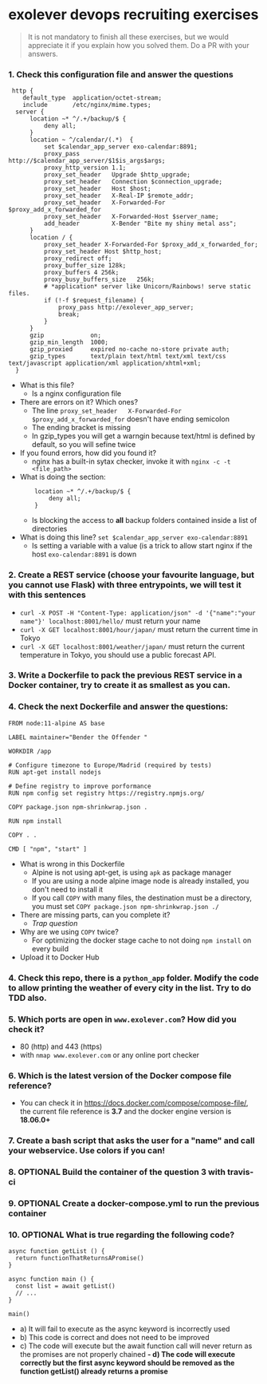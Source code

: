 # exolever devops recruiting exercises

>It is not mandatory to finish all these exercises, but we would appreciate it if you explain how you solved them. Do a PR with your answers.

### 1. Check this configuration file and answer the questions

```
 http {
    default_type  application/octet-stream;
    include       /etc/nginx/mime.types;
  server {
      location ~* ^/.+/backup/$ {
          deny all;
      }
      location ~ ^/calendar/(.*)  {
          set $calendar_app_server exo-calendar:8891;
          proxy_pass         http://$calendar_app_server/$1$is_args$args;
          proxy_http_version 1.1;
          proxy_set_header   Upgrade $http_upgrade;
          proxy_set_header   Connection $connection_upgrade;
          proxy_set_header   Host $host;
          proxy_set_header   X-Real-IP $remote_addr;
          proxy_set_header   X-Forwarded-For $proxy_add_x_forwarded_for
          proxy_set_header   X-Forwarded-Host $server_name;
          add_header         X-Bender "Bite my shiny metal ass";
      }
      location / {
          proxy_set_header X-Forwarded-For $proxy_add_x_forwarded_for;
          proxy_set_header Host $http_host;
          proxy_redirect off;
          proxy_buffer_size 128k;
          proxy_buffers	4 256k;
          proxy_busy_buffers_size	256k;
          # *application* server like Unicorn/Rainbows! serve static files.
          if (!-f $request_filename) {
              proxy_pass http://exolever_app_server;
              break;
          }
      }
      gzip             on;
      gzip_min_length  1000;
      gzip_proxied     expired no-cache no-store private auth;
      gzip_types       text/plain text/html text/xml text/css text/javascript application/xml application/xhtml+xml;
  }
```
- What is this file?
  - Is a nginx configuration file
- There are errors on it? Which ones?
  - The line `proxy_set_header   X-Forwarded-For $proxy_add_x_forwarded_for` doesn't have ending semicolon
  - The ending bracket is missing
  - In gzip_types you will get a warngin because text/html is defined by default, so you will sefine twice
- If you found errors, how did you found it?
  - nginx has a built-in sytax checker, invoke it with `nginx -c -t <file_path>`
- What is doing the section: 
  ```
      location ~* ^/.+/backup/$ {
          deny all;
      }
  ```
  - Is blocking the access to **all** backup folders contained inside a list of directories
- What is doing this line? `set $calendar_app_server exo-calendar:8891`
  - Is setting a variable with a value (is a trick to allow start nginx if the host `exo-calendar:8891` is down 

### 2. Create a REST service (choose your favourite language, but you cannot use Flask) with three entrypoints, we will test it with this sentences
- `curl -X POST -H "Content-Type: application/json" -d '{"name":"your name"}' localhost:8001/hello/` must return your name
- `curl -X GET localhost:8001/hour/japan/` must return the current time in Tokyo
- `curl -X GET localhost:8001/weather/japan/` must return the current temperature in Tokyo, you should use a public forecast API.

### 3. Write a Dockerfile to pack the previous REST service in a Docker container, try to create it as smallest as you can.

### 4. Check the next Dockerfile and answer the questions:
```
FROM node:11-alpine AS base

LABEL maintainer="Bender the Offender "

WORKDIR /app

# Configure timezone to Europe/Madrid (required by tests)
RUN apt-get install nodejs

# Define registry to improve porformance
RUN npm config set registry https://registry.npmjs.org/

COPY package.json npm-shrinkwrap.json .

RUN npm install

COPY . .

CMD [ "npm", "start" ]
```
- What is wrong in this Dockerfile
  - Alpine is not using apt-get, is using `apk` as package manager
  - If you are using a node alpine image node is already installed, you don't need to install it
  - If you call `COPY` with many files, the destination must be a directory, you must set `COPY package.json npm-shrinkwrap.json ./`
- There are missing parts, can you complete it?
  - _Trap question_
- Why are we using `COPY` twice?
  - For optimizing the docker stage cache to not doing `npm install` on every build
- Upload it to Docker Hub

### 4. Check this repo, there is a `python_app` folder. Modify the code to allow printing the weather of every city in the list. Try to do TDD also.

### 5. Which ports are open in `www.exolever.com`? How did you check it?
- 80 (http) and 443 (https)
- with `nmap www.exolever.com` or any online port checker

### 6. Which is the latest version of the Docker compose file reference?
- You can check it in https://docs.docker.com/compose/compose-file/, the current file reference is **3.7** and the docker engine version is **18.06.0+**

### 7. Create a bash script that asks the user for a "name" and call your webservice. Use colors if you can!

### 8. OPTIONAL Build the container of the question 3 with travis-ci

### 9. OPTIONAL Create a docker-compose.yml to run the previous container

### 10. OPTIONAL What is true regarding the following code?

```
async function getList () {
  return functionThatReturnsAPromise()
}

async function main () {
  const list = await getList()
  // ...
}

main()
```

- a) It will fail to execute as the async keyword is incorrectly used
- b) This code is correct and does not need to be improved
- c) The code will execute but the await function call will never return as the promises are not properly chained
**- d) The code will execute correctly but the first async keyword should be removed as the function getList() already returns a promise**
